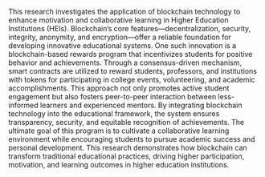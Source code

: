 This research investigates the application of blockchain technology to enhance motivation and collaborative learning in Higher Education Institutions (HEIs). Blockchain’s core features—decentralization, security, integrity, anonymity, and encryption—offer a reliable foundation for developing innovative educational systems. One such innovation is a blockchain-based rewards program that incentivizes students for positive behavior and achievements. Through a consensus-driven mechanism, smart contracts are utilized to reward students, professors, and institutions with tokens for participating in college events, volunteering, and academic accomplishments. This approach not only promotes active student engagement but also fosters peer-to-peer interaction between less-informed learners and experienced mentors. By integrating blockchain technology into the educational framework, the system ensures transparency, security, and equitable recognition of achievements. The ultimate goal of this program is to cultivate a collaborative learning environment while encouraging students to pursue academic success and personal development. This research demonstrates how blockchain can transform traditional educational practices, driving higher participation, motivation, and learning outcomes in higher education institutions.

